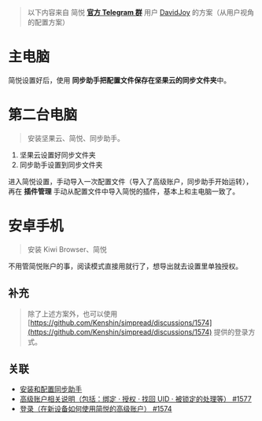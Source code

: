 > 以下内容来自 简悦 [**官方 Telegram 群**](https://t.me/simpread) 用户 [DavidJoy](https://github.com/DavidJoyDong) 的方案（从用户视角的配置方案）



# 主电脑


简悦设置好后，使用 **同步助手把配置文件保存在坚果云的同步文件夹**中。


# 第二台电脑


> 安装坚果云、简悦、同步助手。



1. 坚果云设置好同步文件夹
1. 同步助手设置到同步文件夹



进入简悦设置，手动导入一次配置文件（导入了高级账户，同步助手开始运转），再在 **插件管理** 手动从配置文件中导入简悦的插件，基本上和主电脑一致了。


# 安卓手机


> 安装 Kiwi Browser、简悦



不用管简悦账户的事，阅读模式直接用就行了，想导出就去设置里单独授权。


## 补充


> 除了上述方案外，也可以使用 [https://github.com/Kenshin/simpread/discussions/1574](https://github.com/Kenshin/simpread/discussions/1574) 提供的登录方式。



## 关联


- [安装和配置同步助手](https://www.yuque.com/kenshin/ggvzax/pwpnsx?view=doc_embed)
- [高级账户相关说明（包括：绑定 · 授权 · 找回 UID · 被锁定的处理等） #1577](https://github.com/Kenshin/simpread/discussions/1577)
- [登录（在新设备如何使用简悦的高级账户） #1574](https://github.com/Kenshin/simpread/discussions/1574)
